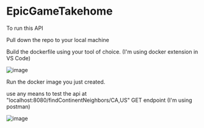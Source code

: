 # EpicGameTakehome
To run this API

Pull down the repo to your local machine

Build the dockerfile using your tool of choice. (I'm using docker extension in VS Code)

![image](https://user-images.githubusercontent.com/42483943/208231453-e2b81f8e-525d-4940-91f2-622b7407a46f.png)

Run the docker image you just created.

use any means to test the api at "localhost:8080/findContinentNeighbors/CA,US" GET endpoint (I'm using postman)

![image](https://user-images.githubusercontent.com/42483943/208231535-a253c838-1d8c-4ca2-b7f8-b18a3b0024d7.png)
